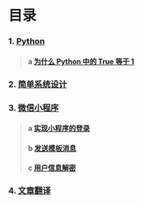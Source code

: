 # 目录

### 1. [Python](/python)
> #### a [为什么 Python 中的 True 等于 1](./python/true_1.md)

### 2. [简单系统设计](/system)


### 3. [微信小程序](/wechat)
> #### a [实现小程序的登录](./wechat#2.1-实现小程序的登录)
> #### b [发送模板消息](./wechat#2.2-发送模板消息)
> #### c [用户信息解密](./wechat#2.3-用户信息解密)

### 4. [文章翻译](/translation)
